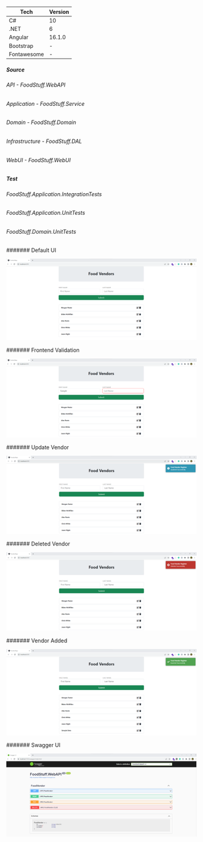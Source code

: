 | Tech          | Version       |
| ------------- | ------------- |
| C#            |         10    |
| .NET          |           6   |
| Angular       |      16.1.0   |
| Bootstrap     |      -        |
| Fontawesome   |      -        |

##### Source

###### API - FoodStuff.WebAPI

###### Application - FoodStuff.Service

###### Domain - FoodStuff.Domain 

###### Infrastructure - FoodStuff.DAL

###### WebUI - FoodStuff.WebUI


##### Test 

###### FoodStuff.Application.IntegrationTests

###### FoodStuff.Application.UnitTests

###### FoodStuff.Domain.UnitTests

####### Default UI

![Alt text](WebUI/screenshots/default_ui.png)

####### Frontend Validation

![Alt text](WebUI/screenshots/frontend_validation.png)

####### Update Vendor

![Alt text](WebUI/screenshots/food_vendor_updated.png)

####### Deleted Vendor

![Alt text](WebUI/screenshots/food_vendor_deleted.png)

####### Vendor Added

![Alt text](WebUI/screenshots/food_vendor_added.png)

####### Swagger UI

![Alt text](WebUI/screenshots/swagger_api.png)